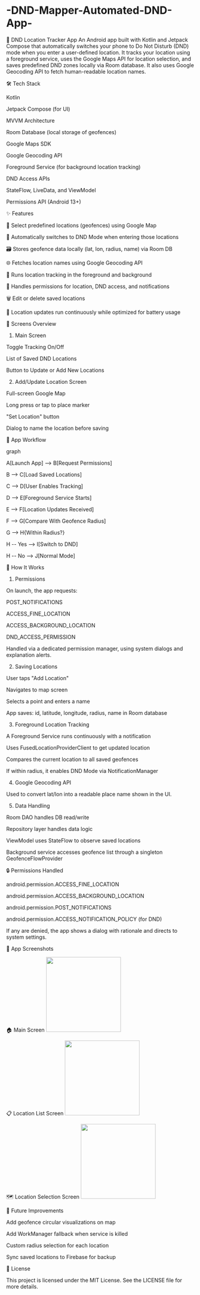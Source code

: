 # -DND-Mapper-Automated-DND-App-

📵 DND Location Tracker App
An Android app built with Kotlin and Jetpack Compose that automatically switches your phone to Do Not Disturb (DND) mode when you enter a user-defined location. It tracks your location using a foreground service, uses the Google Maps API for location selection, and saves predefined DND zones locally via Room database. It also uses Google Geocoding API to fetch human-readable location names.

🛠️ Tech Stack

Kotlin

Jetpack Compose (for UI)

MVVM Architecture

Room Database (local storage of geofences)

Google Maps SDK

Google Geocoding API

Foreground Service (for background location tracking)

DND Access APIs

StateFlow, LiveData, and ViewModel

Permissions API (Android 13+)

✨ Features

📍 Select predefined locations (geofences) using Google Map

🔕 Automatically switches to DND Mode when entering those locations

🗃 Stores geofence data locally (lat, lon, radius, name) via Room DB

🌐 Fetches location names using Google Geocoding API

🎯 Runs location tracking in the foreground and background

🔐 Handles permissions for location, DND access, and notifications

🗑 Edit or delete saved locations

🔄 Location updates run continuously while optimized for battery usage

📲 Screens Overview

1. Main Screen

Toggle Tracking On/Off

List of Saved DND Locations

Button to Update or Add New Locations

2. Add/Update Location Screen

Full-screen Google Map

Long press or tap to place marker

"Set Location" button

Dialog to name the location before saving

🧩 App Workflow


graph 

A[Launch App] --> B[Request Permissions]

B --> C[Load Saved Locations]

C --> D[User Enables Tracking]

D --> E[Foreground Service Starts]

E --> F[Location Updates Received]

F --> G[Compare With Geofence Radius]

G --> H{Within Radius?}

H -- Yes --> I[Switch to DND]

H -- No --> J[Normal Mode]

🧠 How It Works

1. Permissions

On launch, the app requests:

POST_NOTIFICATIONS

ACCESS_FINE_LOCATION

ACCESS_BACKGROUND_LOCATION

DND_ACCESS_PERMISSION

Handled via a dedicated permission manager, using system dialogs and explanation alerts.

2. Saving Locations

User taps "Add Location"

Navigates to map screen

Selects a point and enters a name

App saves: id, latitude, longitude, radius, name in Room database

3. Foreground Location Tracking

A Foreground Service runs continuously with a notification

Uses FusedLocationProviderClient to get updated location

Compares the current location to all saved geofences

If within radius, it enables DND Mode via NotificationManager

4. Google Geocoding API

Used to convert lat/lon into a readable place name shown in the UI.

5. Data Handling

Room DAO handles DB read/write

Repository layer handles data logic

ViewModel uses StateFlow to observe saved locations

Background service accesses geofence list through a singleton GeofenceFlowProvider

🔒 Permissions Handled

android.permission.ACCESS_FINE_LOCATION

android.permission.ACCESS_BACKGROUND_LOCATION

android.permission.POST_NOTIFICATIONS

android.permission.ACCESS_NOTIFICATION_POLICY (for DND)

If any are denied, the app shows a dialog with rationale and directs to system settings.

📱 App Screenshots

🏠 Main Screen
<img src="screenshots/mainscreen.jpg" width="200" />

📋 Location List Screen
<img src="screenshots/locationlistscreen.jpg" width="200" />

🗺️ Location Selection Screen
<img src="screenshots/locationselectionscreen.jpg" width="200" />



🧪 Future Improvements

Add geofence circular visualizations on map

Add WorkManager fallback when service is killed

Custom radius selection for each location

Sync saved locations to Firebase for backup

📄 License

This project is licensed under the MIT License. See the LICENSE file for more details.

